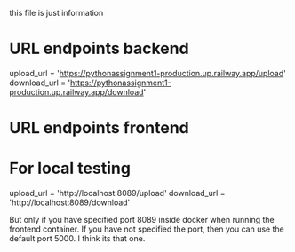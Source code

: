 this file is just information

# URL endpoints backend

upload_url = 'https://pythonassignment1-production.up.railway.app/upload'
download_url = 'https://pythonassignment1-production.up.railway.app/download'

# URL endpoints frontend

# For local testing

upload_url = 'http://localhost:8089/upload'
download_url = 'http://localhost:8089/download'

But only if you have specified port 8089 inside docker when running the frontend container. If you have not specified the port, then you can use the default port 5000. I think its that one.

